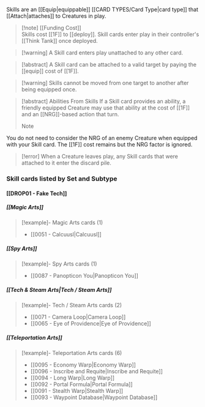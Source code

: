 Skills are an [[Equip|equippable]] [[CARD TYPES/Card Type|card type]] that [[Attach|attaches]] to Creatures in play.

 > [!note] [[Funding Cost]]  
 >  Skills cost [[1F]] to [[deploy]]. Skill cards enter play in their controller's [[Think Tank]] once deployed.

 > [!warning] A Skill card enters play unattached to any other card.
 
>[!abstract] A Skill card can be attached to a valid target by paying the [[equip]] cost of [[1F]].
 
>[!warning] Skills cannot be moved from one target to another after being equipped once. 
  
>[!abstract] Abilities From Skills
>If a Skill card provides an ability, a friendly equipped Creature may use that ability at the cost of [[1F]] and an [[NRG]]-based action that turn.  
>    
 >    
> > [!Note]  
 You do not need to consider the NRG of an enemy Creature when equipped with your Skill card. The [[1F]] cost remains but the NRG factor is ignored.  
  
 > [!error] When a Creature leaves play, any Skill cards that were attached to it enter the discard pile.
 

### Skill cards listed by Set and Subtype

#### [[DROP01 - Fake Tech]]

##### [[Magic Arts]]
> [!example]- Magic Arts cards (1)
>  - [[0051 - Calcuusl|Calcuusl]]
##### [[Spy Arts]]
> [!example]- Spy Arts cards (1)
>  - [[0087 - Panopticon You|Panopticon You]]

##### [[Tech & Steam Arts|Tech / Steam Arts]]
> [!example]- Tech / Steam Arts cards (2)
>  - [[0071 - Camera Loop|Camera Loop]]
>  - [[0065 - Eye of Providence|Eye of Providence]]

##### [[Teleportation Arts]]
> [!example]- Teleportation Arts cards (6)
>  - [[0095 - Economy Warp|Economy Warp]]
>  - [[0096 - Inscribe and Requite|Inscribe and Requite]]
>  - [[0094 - Long Warp|Long Warp]]
>  - [[0092 - Portal Formula|Portal Formula]]
>  - [[0091 - Stealth Warp|Stealth Warp]]
>  - [[0093 - Waypoint Database|Waypoint Database]]



